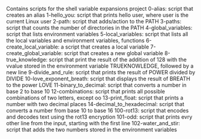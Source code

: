 Contains scripts for the shell variable expansions project
0-alias: script that creates an alias
1-hello_you: script that prints hello user, where user is the current Linux user
2-path: script that adds/action to the PATH
3-paths: script that counts the number of directories in the PATH
4-global_variables: script that lists environment variables
5-local_variables: script that lists all the local variables and environment variables, functions
6-create_local_variable: a script that creates a local variable
7-create_global_variable: script that creates a new global variable
8-true_knowledge: script that print the result of the addition of 128 with the vvalue stored in the environment variable TRUEKNOWLEDGE, followed by a new line
9-divide_and_rule: script that prints the result of  POWER divided by DIVIDE
10-love_exponent_breath: script that displays the result of BREATH to the power LOVE
11-binary_to_decimal: script that converts a number in base 2 to base 10
12-combinations: script that prints all possible combinations of two letters, except oo
13-print_float: script that prints a number with two decimal places
14-decimal_to_hexadecimal: script that converts a number from base 10 to base 16
100-rot13: script that encodes and decodes text using the rot13 encryption
101-odd: script that prints evry other line from the input, starting with  the first line
102-water_and_stir: script that adds the two numbers stored in the environment variables
